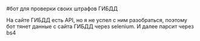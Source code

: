 #бот для проверки своих штрафов ГИБДД

На сайте ГИБДД есть API, но я не успел с ним разобраться, поэтому бот тянет данные с сайта ГИБДД через selenium.
И далее парсит через bs4

